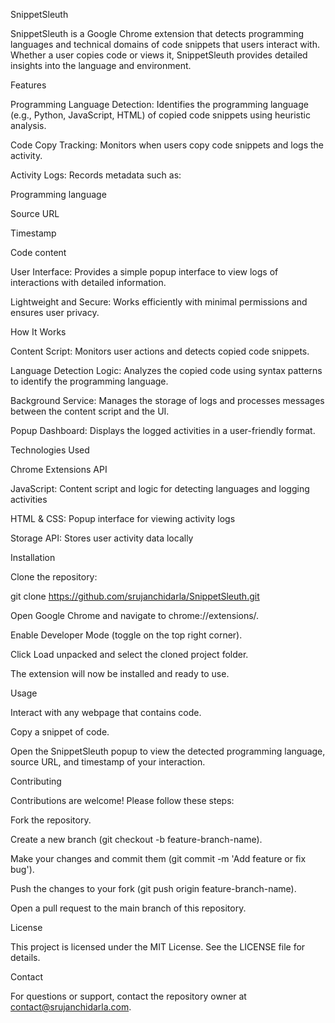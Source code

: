 SnippetSleuth

SnippetSleuth is a Google Chrome extension that detects programming languages and technical domains of code snippets that users interact with. Whether a user copies code or views it, SnippetSleuth provides detailed insights into the language and environment.

Features

Programming Language Detection: Identifies the programming language (e.g., Python, JavaScript, HTML) of copied code snippets using heuristic analysis.

Code Copy Tracking: Monitors when users copy code snippets and logs the activity.

Activity Logs: Records metadata such as:

Programming language

Source URL

Timestamp

Code content

User Interface: Provides a simple popup interface to view logs of interactions with detailed information.

Lightweight and Secure: Works efficiently with minimal permissions and ensures user privacy.

How It Works

Content Script: Monitors user actions and detects copied code snippets.

Language Detection Logic: Analyzes the copied code using syntax patterns to identify the programming language.

Background Service: Manages the storage of logs and processes messages between the content script and the UI.

Popup Dashboard: Displays the logged activities in a user-friendly format.

Technologies Used

Chrome Extensions API

JavaScript: Content script and logic for detecting languages and logging activities

HTML & CSS: Popup interface for viewing activity logs

Storage API: Stores user activity data locally

Installation

Clone the repository:

git clone https://github.com/srujanchidarla/SnippetSleuth.git

Open Google Chrome and navigate to chrome://extensions/.

Enable Developer Mode (toggle on the top right corner).

Click Load unpacked and select the cloned project folder.

The extension will now be installed and ready to use.

Usage

Interact with any webpage that contains code.

Copy a snippet of code.

Open the SnippetSleuth popup to view the detected programming language, source URL, and timestamp of your interaction.

Contributing

Contributions are welcome! Please follow these steps:

Fork the repository.

Create a new branch (git checkout -b feature-branch-name).

Make your changes and commit them (git commit -m 'Add feature or fix bug').

Push the changes to your fork (git push origin feature-branch-name).

Open a pull request to the main branch of this repository.

License

This project is licensed under the MIT License. See the LICENSE file for details.

Contact

For questions or support, contact the repository owner at contact@srujanchidarla.com.
